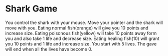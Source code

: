 # Shark Game

You control the shark with your mouse. Move your pointer and the shark will move with you. 
Eating normal fish(orange) will give you 10 points and increase size. 
Eating poisonous fish(yellow) will take 10 points away form you and also take 1 life and decrease size. 
Eating healing fish(10) will grant you 10 points and 1 life and increase size.
You start with 5 lives. 
The gave will end when all the lives have become 0.
